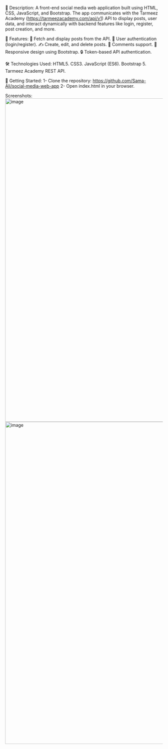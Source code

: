 📄 Description:
A front-end social media web application built using HTML, CSS, JavaScript, and Bootstrap. The app communicates with the Tarmeez Academy (https://tarmeezacademy.com/api/v1) API to display posts, user data, and interact dynamically with backend features like login, register, post creation, and more.

🚀 Features:
🧾 Fetch and display posts from the API.
👤 User authentication (login/register).
✍️ Create, edit, and delete posts.
💬 Comments support.
📱 Responsive design using Bootstrap.
🔒 Token-based API authentication.

🛠️ Technologies Used:
HTML5.
CSS3.
JavaScript (ES6).
Bootstrap 5.
Tarmeez Academy REST API.

📁 Getting Started:
1- Clone the repository: https://github.com/Sama-Ali/social-media-web-app
2- Open index.html in your browser.

Screenshots:
<img width="841" height="1033" alt="image" src="https://github.com/user-attachments/assets/88e15b07-251d-46df-84af-4e599a13f42c" />
<img width="834" height="1029" alt="image" src="https://github.com/user-attachments/assets/dacef643-d8ec-4752-a87b-e10e87bc745f" />
